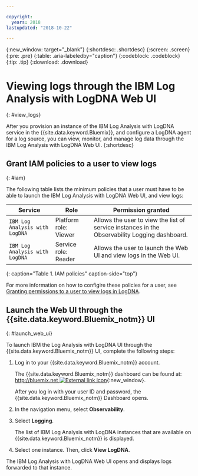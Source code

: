 ```yaml
---

copyright:
  years: 2018
lastupdated: "2018-10-22"

---
```


{:new_window: target="_blank"}
{:shortdesc: .shortdesc}
{:screen: .screen}
{:pre: .pre}
{:table: .aria-labeledby="caption"}
{:codeblock: .codeblock}
{:tip: .tip}
{:download: .download}

# Viewing logs through the IBM Log Analysis with LogDNA Web UI
{: #view_logs}

After you provision an instance of the IBM Log Analysis with LogDNA service in the {{site.data.keyword.Bluemix}}, and configure a LogDNA agent for a log source, you can view, monitor, and manage log data through the IBM Log Analysis with LogDNA Web UI.
{:shortdesc}



## Grant IAM policies to a user to view logs
{: #iam}

The following table lists the minimum policies that a user must have to be able to launch the IBM Log Analysis with LogDNA Web UI, and view logs:

| Service                        | Role                      | Permission granted                                                                            | 
|--------------------------------|---------------------------|-----------------------------------------------------------------------------------------------|       
| `IBM Log Analysis with LogDNA` | Platform role: Viewer     | Allows the user to view the list of service instances in the Observability Logging dashboard. |
| `IBM Log Analysis with LogDNA` | Service role: Reader      | Allows the user to launch the Web UI and view logs in the Web UI.                             |
{: caption="Table 1. IAM policies" caption-side="top"} 

For more information on how to configire these policies for a user, see [Granting permissions to a user to view logs in LogDNA](/docs/services/Log-Analysis-with-LogDNA/iam.html#user_logdna).


## Launch the Web UI through the {{site.data.keyword.Bluemix_notm}} UI
{: #launch_web_ui}

To launch IBM the Log Analysis with LogDNA UI through the {{site.data.keyword.Bluemix_notm}} UI, complete the following steps:

1. Log in to your {{site.data.keyword.Bluemix_notm}} account.

    The {{site.data.keyword.Bluemix_notm}} dashboard can be found at: [http://bluemix.net ![External link icon](../../../icons/launch-glyph.svg "External link icon")](http://bluemix.net){:new_window}.

	After you log in with your user ID and password, the {{site.data.keyword.Bluemix_notm}} Dashboard opens.

2. In the navigation menu, select **Observability**. 

3. Select **Logging**. 

    The list of IBM Log Analysis with LogDNA instances that are available on {{site.data.keyword.Bluemix_notm}} is displayed.

4. Select one instance. Then, click **View LogDNA**.

The IBM Log Analysis with LogDNA Web UI opens and displays logs forwarded to that instance.


